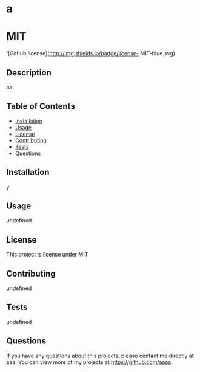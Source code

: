 
  # a

  # MIT
  ![Github license](http://img.shields.io/badge/license- MIT-blue.svg)
  
  
  
  ## Description 
  aa
  ## Table of Contents
  * [Installation](#installation)
  * [Usage](#usage)
  * [License](#license)
  * [Contributing](#contributing)
  * [Tests](#tests)
  * [Questions](#questions)
  
  ## Installation 
  y
  ## Usage 
  undefined
  ## License 
  This project is license under MIT
  ## Contributing 
  undefined
  ## Tests
  undefined
  ## Questions
  If you have any questions about this projects, please contact me directly at aaa. You can view more of my projects at https://github.com/aaaa.
